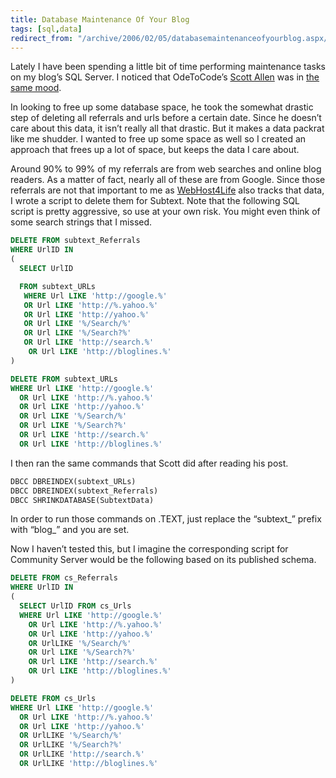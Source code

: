 ```yaml
---
title: Database Maintenance Of Your Blog
tags: [sql,data]
redirect_from: "/archive/2006/02/05/databasemaintenanceofyourblog.aspx/"
---
```


Lately I have been spending a little bit of time performing maintenance
tasks on my blog’s SQL Server. I noticed that OdeToCode’s [Scott
Allen](http://odetocode.com/Blogs/scott/ "Scott Allen's Blog") was in
[the same
mood](http://odetocode.com/Blogs/scott/archive/2006/02/06/2839.aspx "Care and Feeding of Community Server").

In looking to free up some database space, he took the somewhat drastic
step of deleting all referrals and urls before a certain date. Since he
doesn’t care about this data, it isn’t really all that drastic. But it
makes a data packrat like me shudder. I wanted to free up some space as
well so I created an approach that frees up a lot of space, but keeps
the data I care about.

Around 90% to 99% of my referrals are from web searches and online blog
readers. As a matter of fact, nearly all of these are from Google. Since
those referrals are not that important to me as
[WebHost4Life](http://webhost4life.com/ "WebHost4Life Hosting Company Website")
also tracks that data, I wrote a script to delete them for Subtext. Note
that the following SQL script is pretty aggressive, so use at your own
risk. You might even think of some search strings that I missed.

```sql
DELETE FROM subtext_Referrals
WHERE UrlID IN
(
  SELECT UrlID

  FROM subtext_URLs
   WHERE Url LIKE 'http://google.%'
   OR Url LIKE 'http://%.yahoo.%'
   OR Url LIKE 'http://yahoo.%'
   OR Url LIKE '%/Search/%'
   OR Url LIKE '%/Search?%'
   OR Url LIKE 'http://search.%'
    OR Url LIKE 'http://bloglines.%'
)

DELETE FROM subtext_URLs
WHERE Url LIKE 'http://google.%'
  OR Url LIKE 'http://%.yahoo.%'
  OR Url LIKE 'http://yahoo.%'
  OR Url LIKE '%/Search/%'
  OR Url LIKE '%/Search?%'
  OR Url LIKE 'http://search.%'
  OR Url LIKE 'http://bloglines.%'
```

I then ran the same commands that Scott did after reading his post.

```sql
DBCC DBREINDEX(subtext_URLs)
DBCC DBREINDEX(subtext_Referrals)
DBCC SHRINKDATABASE(SubtextData)
```

In order to run those commands on .TEXT, just replace the “subtext_” prefix with “blog_” and you are set.

Now I haven’t tested this, but I imagine the corresponding script for
Community Server would be the following based on its published schema.

```sql
DELETE FROM cs_Referrals
WHERE UrlID IN
(
  SELECT UrlID FROM cs_Urls
  WHERE Url LIKE 'http://google.%'
    OR Url LIKE 'http://%.yahoo.%'
    OR Url LIKE 'http://yahoo.%'
    OR UrlLIKE '%/Search/%'
    OR Url LIKE '%/Search?%'
    OR Url LIKE 'http://search.%'
    OR Url LIKE 'http://bloglines.%'
)

DELETE FROM cs_Urls
WHERE Url LIKE 'http://google.%'
  OR Url LIKE 'http://%.yahoo.%'
  OR Url LIKE 'http://yahoo.%'
  OR UrlLIKE '%/Search/%'
  OR UrlLIKE '%/Search?%'
  OR UrlLIKE 'http://search.%'
  OR UrlLIKE 'http://bloglines.%'
```
